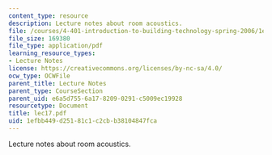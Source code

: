 ```yaml
---
content_type: resource
description: Lecture notes about room acoustics.
file: /courses/4-401-introduction-to-building-technology-spring-2006/1efbb449d25181c1c2cbb38104847fca_lec17.pdf
file_size: 169380
file_type: application/pdf
learning_resource_types:
- Lecture Notes
license: https://creativecommons.org/licenses/by-nc-sa/4.0/
ocw_type: OCWFile
parent_title: Lecture Notes
parent_type: CourseSection
parent_uid: e6a5d755-6a17-8209-0291-c5009ec19928
resourcetype: Document
title: lec17.pdf
uid: 1efbb449-d251-81c1-c2cb-b38104847fca
---
```

Lecture notes about room acoustics.